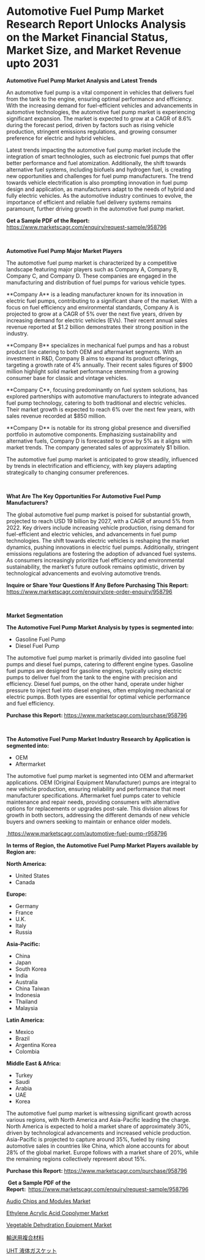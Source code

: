 <p><h1>Automotive Fuel Pump Market Research Report Unlocks Analysis on the Market Financial Status, Market Size, and Market Revenue upto 2031</h1></p><p><strong>Automotive Fuel Pump Market Analysis and Latest Trends</strong></p>
<p><p>An automotive fuel pump is a vital component in vehicles that delivers fuel from the tank to the engine, ensuring optimal performance and efficiency. With the increasing demand for fuel-efficient vehicles and advancements in automotive technologies, the automotive fuel pump market is experiencing significant expansion. The market is expected to grow at a CAGR of 8.6% during the forecast period, driven by factors such as rising vehicle production, stringent emissions regulations, and growing consumer preference for electric and hybrid vehicles.</p><p>Latest trends impacting the automotive fuel pump market include the integration of smart technologies, such as electronic fuel pumps that offer better performance and fuel atomization. Additionally, the shift towards alternative fuel systems, including biofuels and hydrogen fuel, is creating new opportunities and challenges for fuel pump manufacturers. The trend towards vehicle electrification is also prompting innovation in fuel pump design and application, as manufacturers adapt to the needs of hybrid and fully electric vehicles. As the automotive industry continues to evolve, the importance of efficient and reliable fuel delivery systems remains paramount, further driving growth in the automotive fuel pump market.</p></p>
<p><strong>Get a Sample PDF of the Report:&nbsp;</strong> <a href="https://www.marketscagr.com/enquiry/request-sample/958796">https://www.marketscagr.com/enquiry/request-sample/958796</a></p>
<p>&nbsp;</p>
<p><strong>Automotive Fuel Pump Major Market Players</strong></p>
<p><p>The automotive fuel pump market is characterized by a competitive landscape featuring major players such as Company A, Company B, Company C, and Company D. These companies are engaged in the manufacturing and distribution of fuel pumps for various vehicle types.</p><p>**Company A** is a leading manufacturer known for its innovation in electric fuel pumps, contributing to a significant share of the market. With a focus on fuel efficiency and environmental standards, Company A is projected to grow at a CAGR of 5% over the next five years, driven by increasing demand for electric vehicles (EVs). Their recent annual sales revenue reported at $1.2 billion demonstrates their strong position in the industry.</p><p>**Company B** specializes in mechanical fuel pumps and has a robust product line catering to both OEM and aftermarket segments. With an investment in R&D, Company B aims to expand its product offerings, targeting a growth rate of 4% annually. Their recent sales figures of $900 million highlight solid market performance stemming from a growing consumer base for classic and vintage vehicles.</p><p>**Company C**, focusing predominantly on fuel system solutions, has explored partnerships with automotive manufacturers to integrate advanced fuel pump technology, catering to both traditional and electric vehicles. Their market growth is expected to reach 6% over the next few years, with sales revenue recorded at $850 million.</p><p>**Company D** is notable for its strong global presence and diversified portfolio in automotive components. Emphasizing sustainability and alternative fuels, Company D is forecasted to grow by 5% as it aligns with market trends. The company generated sales of approximately $1 billion.</p><p>The automotive fuel pump market is anticipated to grow steadily, influenced by trends in electrification and efficiency, with key players adapting strategically to changing consumer preferences.</p></p>
<p>&nbsp;</p>
<p><strong>What Are The Key Opportunities For Automotive Fuel Pump Manufacturers?</strong></p>
<p><p>The global automotive fuel pump market is poised for substantial growth, projected to reach USD 19 billion by 2027, with a CAGR of around 5% from 2022. Key drivers include increasing vehicle production, rising demand for fuel-efficient and electric vehicles, and advancements in fuel pump technologies. The shift towards electric vehicles is reshaping the market dynamics, pushing innovations in electric fuel pumps. Additionally, stringent emissions regulations are fostering the adoption of advanced fuel systems. As consumers increasingly prioritize fuel efficiency and environmental sustainability, the market's future outlook remains optimistic, driven by technological advancements and evolving automotive trends.</p></p>
<p><strong>Inquire or Share Your Questions If Any Before Purchasing This Report:</strong> <a href="https://www.marketscagr.com/enquiry/pre-order-enquiry/958796">https://www.marketscagr.com/enquiry/pre-order-enquiry/958796</a></p>
<p>&nbsp;</p>
<p><strong>Market Segmentation</strong></p>
<p><strong>The Automotive Fuel Pump Market Analysis by types is segmented into:</strong></p>
<p><ul><li>Gasoline Fuel Pump</li><li>Diesel Fuel Pump</li></ul></p>
<p><p>The automotive fuel pump market is primarily divided into gasoline fuel pumps and diesel fuel pumps, catering to different engine types. Gasoline fuel pumps are designed for gasoline engines, typically using electric pumps to deliver fuel from the tank to the engine with precision and efficiency. Diesel fuel pumps, on the other hand, operate under higher pressure to inject fuel into diesel engines, often employing mechanical or electric pumps. Both types are essential for optimal vehicle performance and fuel efficiency.</p></p>
<p><strong>Purchase this Report:&nbsp;</strong><a href="https://www.marketscagr.com/purchase/958796">https://www.marketscagr.com/purchase/958796</a></p>
<p>&nbsp;</p>
<p><strong>The Automotive Fuel Pump Market Industry Research by Application is segmented into:</strong></p>
<p><ul><li>OEM</li><li>Aftermarket</li></ul></p>
<p><p>The automotive fuel pump market is segmented into OEM and aftermarket applications. OEM (Original Equipment Manufacturer) pumps are integral to new vehicle production, ensuring reliability and performance that meet manufacturer specifications. Aftermarket fuel pumps cater to vehicle maintenance and repair needs, providing consumers with alternative options for replacements or upgrades post-sale. This division allows for growth in both sectors, addressing the different demands of new vehicle buyers and owners seeking to maintain or enhance older models.</p></p>
<p><a href="https://www.marketscagr.com/automotive-fuel-pump-r958796">&nbsp;https://www.marketscagr.com/automotive-fuel-pump-r958796</a></p>
<p><strong>In terms of Region, the Automotive Fuel Pump Market Players available by Region are:</strong></p>
<p>
    <p> <strong> North America: </strong>
        <ul>
            <li>United States</li>
            <li>Canada</li>
        </ul>
        </p> 
    <p> <strong> Europe: </strong>
        <ul>
            <li>Germany</li>
            <li>France</li>
            <li>U.K.</li>
            <li>Italy</li>
            <li>Russia</li>
        </ul>
        </p> 
    <p> <strong> Asia-Pacific: </strong>
        <ul>
            <li>China</li>
            <li>Japan</li>
            <li>South Korea</li>
            <li>India</li>
            <li>Australia</li>
            <li>China Taiwan</li>
            <li>Indonesia</li>
            <li>Thailand</li>
            <li>Malaysia</li>
        </ul>
        </p> 
    <p> <strong> Latin America: </strong>
        <ul>
            <li>Mexico</li>
            <li>Brazil</li>
            <li>Argentina Korea</li>
            <li>Colombia</li>
        </ul>
        </p> 
    <p> <strong> Middle East & Africa: </strong>
        <ul>
            <li>Turkey</li>
            <li>Saudi</li>
            <li>Arabia</li>
            <li>UAE</li>
            <li>Korea</li>
        </ul>
    </p>
    </p>
<p><p>The automotive fuel pump market is witnessing significant growth across various regions, with North America and Asia-Pacific leading the charge. North America is expected to hold a market share of approximately 30%, driven by technological advancements and increased vehicle production. Asia-Pacific is projected to capture around 35%, fueled by rising automotive sales in countries like China, which alone accounts for about 28% of the global market. Europe follows with a market share of 20%, while the remaining regions collectively represent about 15%.</p></p>
<p><strong>Purchase this Report: </strong><a href="https://www.marketscagr.com/purchase/958796">https://www.marketscagr.com/purchase/958796</a></p>
<p>&nbsp;<strong>Get a Sample PDF of the Report:&nbsp;&nbsp;</strong><a href="https://www.marketscagr.com/enquiry/request-sample/958796">https://www.marketscagr.com/enquiry/request-sample/958796</a></p>
<p><strong></strong></p>
<p><p><a href="https://issuu.com/reportprime-2/docs/audio-chips-and-modules-market-size_724c0fc629f5f7">Audio Chips and Modules Market</a></p><p><a href="https://issuu.com/reportprime-2/docs/ethylene-acrylic-acid-copolymer-mar_586630ed681310">Ethylene Acrylic Acid Copolymer Market</a></p><p><a href="https://www.linkedin.com/pulse/charting-future-comprehensive-analysis-global-vegetable-edfie?trackingId=vNsCFB5LRFuknd3W2HS13w%3D%3D">Vegetable Dehydration Equipment Market</a></p><p><a href="https://medium.com/@dressleredward/transportation-composites-material-market-%E3%81%AF-%E3%82%B3%E3%82%B9%E3%83%88%E7%AE%A1%E7%90%86%E3%81%A8%E5%8A%B9%E7%8E%87%E5%90%91%E4%B8%8A%E3%82%92%E5%84%AA%E5%85%88%E3%81%97%E3%81%BE%E3%81%99-%E3%81%95%E3%82%89%E3%81%AB-%E5%A0%B1%E5%91%8A%E6%9B%B8%E3%81%AF%E5%B8%82%E5%A0%B4%E3%81%AE%E9%9C%80%E8%A6%81%E9%9D%A2%E3%81%A8%E4%BE%9B%E7%B5%A6%E9%9D%A2%E3%81%AE%E4%B8%A1%E6%96%B9%E3%82%92%E3%82%AB%E3%83%90%E3%83%BC%E3%81%97%E3%81%A6%E3%81%84%E3%81%BE%E3%81%99-7e3930917044">輸送用複合材料</a></p><p><a href="https://medium.com/@dressleredward/uht-liquid-gaskets-market-%E3%81%AE%E3%82%B0%E3%83%AD%E3%83%BC%E3%83%90%E3%83%AB%E5%B8%82%E5%A0%B4%E6%A6%82%E8%A6%81%E3%81%AF-%E4%B8%96%E7%95%8C%E3%81%8A%E3%82%88%E3%81%B3%E4%B8%BB%E8%A6%81%E5%B8%82%E5%A0%B4%E3%81%AB%E3%81%8A%E3%81%91%E3%82%8B%E6%A5%AD%E7%95%8C%E3%81%AB%E5%BD%B1%E9%9F%BF%E3%82%92%E4%B8%8E%E3%81%88%E3%82%8B%E4%B8%BB%E8%A6%81%E3%81%AA%E3%83%88%E3%83%AC%E3%83%B3%E3%83%89%E3%81%AB%E3%81%A4%E3%81%84%E3%81%A6-%E7%8B%AC%E8%87%AA%E3%81%AE%E8%A6%96%E7%82%B9%E3%82%92%E6%8F%90%E4%BE%9B%E3%81%97%E3%81%BE%E3%81%99-44969bd4728f">UHT 液体ガスケット</a></p></p>